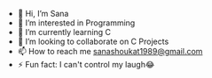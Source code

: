 - 👋 Hi, I’m Sana
- 👀 I’m interested in Programming
- 🌱 I’m currently learning C
- 💞️ I’m looking to collaborate on C Projects
- 📫 How to reach me sanashoukat1989@gmail.com
- ⚡ Fun fact: I can't control my laugh😂
